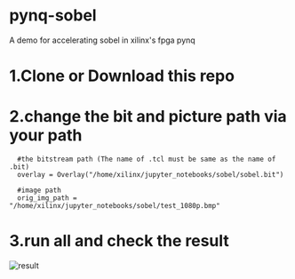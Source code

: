 # pynq-sobel
A demo for accelerating sobel in xilinx's fpga pynq
# 1.Clone or Download this repo
# 2.change the bit and picture path via your path

      #the bitstream path (The name of .tcl must be same as the name of .bit)
      overlay = Overlay("/home/xilinx/jupyter_notebooks/sobel/sobel.bit")
      
      #image path
      orig_img_path = "/home/xilinx/jupyter_notebooks/sobel/test_1080p.bmp"

# 3.run all and check the result

   ![result](https://github.com/clancylea/pynq-sobel/raw/master/picture/result_1080p_golden.bmp)
